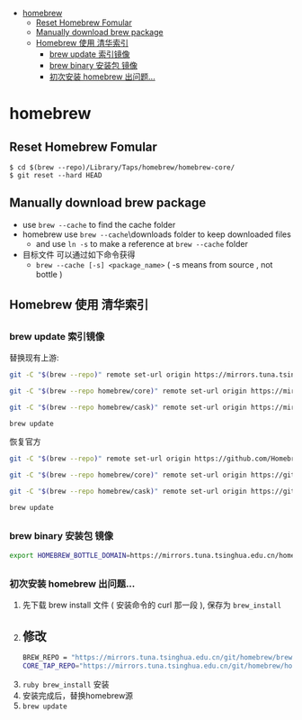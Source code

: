 [](...menustart)

- [homebrew](#c922a641cc5dc03a497e540996d12198)
    - [Reset Homebrew Fomular](#a655cf4302df90e17053b41af734deb9)
    - [Manually download brew package](#31cfdc0a967e58b7447b2e9b456d0f2f)
    - [Homebrew 使用 清华索引](#387e3f4aa69662696cce11325cecc502)
        - [brew update 索引镜像](#2b4d5ebf708a8726acef8ace48915e9f)
        - [brew binary 安装包  镜像](#eacd77990df567221ae4eec63f170ef4)
        - [初次安装 homebrew 出问题...](#ecd6d4ba468480e8557dcc476348dc6b)

[](...menuend)


<h2 id="c922a641cc5dc03a497e540996d12198"></h2>

# homebrew

<h2 id="a655cf4302df90e17053b41af734deb9"></h2>

## Reset Homebrew Fomular

```
$ cd $(brew --repo)/Library/Taps/homebrew/homebrew-core/
$ git reset --hard HEAD
```


<h2 id="31cfdc0a967e58b7447b2e9b456d0f2f"></h2>

## Manually download brew package 

- use `brew --cache` to find the cache folder 
- homebrew use `brew --cache`\downloads folder to keep downloaded files
    - and use `ln -s` to make a reference at `brew --cache` folder 
- 目标文件 可以通过如下命令获得
    - `brew --cache [-s] <package_name>`  ( -s means from source , not bottle )

<h2 id="387e3f4aa69662696cce11325cecc502"></h2>

## Homebrew 使用 清华索引

<h2 id="2b4d5ebf708a8726acef8ace48915e9f"></h2>

### brew update 索引镜像

替换现有上游:

```bash
git -C "$(brew --repo)" remote set-url origin https://mirrors.tuna.tsinghua.edu.cn/git/homebrew/brew.git

git -C "$(brew --repo homebrew/core)" remote set-url origin https://mirrors.tuna.tsinghua.edu.cn/git/homebrew/homebrew-core.git

git -C "$(brew --repo homebrew/cask)" remote set-url origin https://mirrors.tuna.tsinghua.edu.cn/git/homebrew/homebrew-cask.git

brew update
```

恢复官方

```bash
git -C "$(brew --repo)" remote set-url origin https://github.com/Homebrew/brew.git

git -C "$(brew --repo homebrew/core)" remote set-url origin https://github.com/Homebrew/homebrew-core.git

git -C "$(brew --repo homebrew/cask)" remote set-url origin https://github.com/Homebrew/homebrew-cask.git

brew update
```

<h2 id="eacd77990df567221ae4eec63f170ef4"></h2>

### brew binary 安装包  镜像

```bash
export HOMEBREW_BOTTLE_DOMAIN=https://mirrors.tuna.tsinghua.edu.cn/homebrew-bottles
```


<h2 id="ecd6d4ba468480e8557dcc476348dc6b"></h2>

### 初次安装 homebrew 出问题...

1. 先下载 brew install 文件 ( 安装命令的 curl 那一段 ), 保存为 `brew_install`
2. 修改
    - 
    ```bash
    BREW_REPO = "https://mirrors.tuna.tsinghua.edu.cn/git/homebrew/brew.git".freeze
    CORE_TAP_REPO="https://mirrors.tuna.tsinghua.edu.cn/git/homebrew/homebrew-core.git".freeze
    ```
3. `ruby brew_install` 安装
4. 安装完成后，替换homebrew源
5. `brew update`


